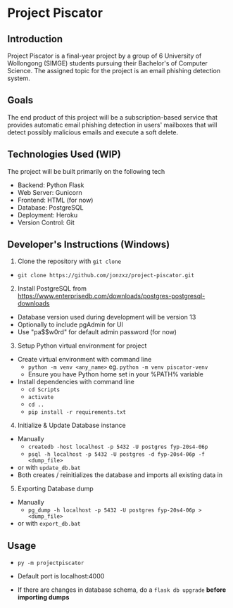 # Project Piscator

## Introduction
Project Piscator is a final-year project by a group of 6 University of
Wollongong (SIMGE) students pursuing their Bachelor's of Computer Science.
The assigned topic for the project is an email phishing detection system.

## Goals
The end product of this project will be a subscription-based service that provides
automatic email phishing detection in users' mailboxes that will detect possibly
malicious emails and execute a soft delete.

## Technologies Used (WIP)
The project will be built primarily on the following tech
- Backend: Python Flask
- Web Server: Gunicorn
- Frontend: HTML (for now)
- Database: PostgreSQL
- Deployment: Heroku
- Version Control: Git

## Developer's Instructions (Windows)
1. Clone the repository with `git clone`
  - `git clone https://github.com/jonzxz/project-piscator.git`
2. Install PostgreSQL from https://www.enterprisedb.com/downloads/postgres-postgresql-downloads
  - Database version used during development will be version 13
  - Optionally to include pgAdmin for UI
  - Use "pa$$w0rd" for default admin password (for now)
3. Setup Python virtual environment for project
  - Create virtual environment with command line
    - `python -m venv <any_name>` eg. `python -m venv piscator-venv`
    - Ensure you have Python home set in your %PATH% variable
  - Install dependencies with command line
    - `cd Scripts`
    - `activate`
    - `cd ..`
    - `pip install -r requirements.txt`
4. Initialize & Update Database instance
  - Manually
    - `createdb -host localhost -p 5432 -U postgres fyp-20s4-06p`
    - `psql -h localhost -p 5432 -U postgres -d fyp-20s4-06p -f <dump_file>`
  - or with `update_db.bat`
  - Both creates / reinitializes the database and imports all existing data in

5. Exporting Database dump
  - Manually
    - `pg_dump -h localhost -p 5432 -U postgres fyp-20s4-06p > <dump_file>`
  - or with `export_db.bat`


## Usage
- `py -m projectpiscator`
- Default port is localhost:4000

- If there are changes in database schema, do a `flask db upgrade` <b>before importing dumps</b>
